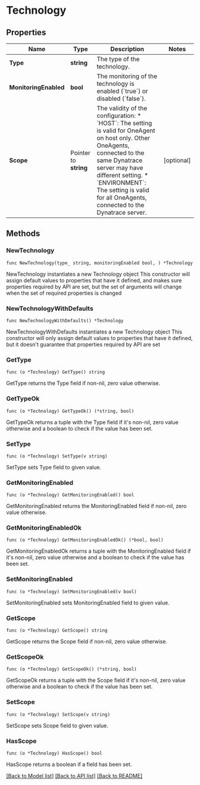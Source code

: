 # Technology

## Properties

Name | Type | Description | Notes
------------ | ------------- | ------------- | -------------
**Type** | **string** | The type of the technology. | 
**MonitoringEnabled** | **bool** | The monitoring of the technology is enabled (&#x60;true&#x60;) or disabled (&#x60;false&#x60;). | 
**Scope** | Pointer to **string** | The validity of the configuration:   * &#x60;HOST&#x60;: The setting is valid for OneAgent on host only. Other OneAgents, connected to the same Dynatrace server may have different setting.  * &#x60;ENVIRONMENT&#x60;: The setting is valid for all OneAgents, connected to the Dynatrace server. | [optional] 

## Methods

### NewTechnology

`func NewTechnology(type_ string, monitoringEnabled bool, ) *Technology`

NewTechnology instantiates a new Technology object
This constructor will assign default values to properties that have it defined,
and makes sure properties required by API are set, but the set of arguments
will change when the set of required properties is changed

### NewTechnologyWithDefaults

`func NewTechnologyWithDefaults() *Technology`

NewTechnologyWithDefaults instantiates a new Technology object
This constructor will only assign default values to properties that have it defined,
but it doesn't guarantee that properties required by API are set

### GetType

`func (o *Technology) GetType() string`

GetType returns the Type field if non-nil, zero value otherwise.

### GetTypeOk

`func (o *Technology) GetTypeOk() (*string, bool)`

GetTypeOk returns a tuple with the Type field if it's non-nil, zero value otherwise
and a boolean to check if the value has been set.

### SetType

`func (o *Technology) SetType(v string)`

SetType sets Type field to given value.


### GetMonitoringEnabled

`func (o *Technology) GetMonitoringEnabled() bool`

GetMonitoringEnabled returns the MonitoringEnabled field if non-nil, zero value otherwise.

### GetMonitoringEnabledOk

`func (o *Technology) GetMonitoringEnabledOk() (*bool, bool)`

GetMonitoringEnabledOk returns a tuple with the MonitoringEnabled field if it's non-nil, zero value otherwise
and a boolean to check if the value has been set.

### SetMonitoringEnabled

`func (o *Technology) SetMonitoringEnabled(v bool)`

SetMonitoringEnabled sets MonitoringEnabled field to given value.


### GetScope

`func (o *Technology) GetScope() string`

GetScope returns the Scope field if non-nil, zero value otherwise.

### GetScopeOk

`func (o *Technology) GetScopeOk() (*string, bool)`

GetScopeOk returns a tuple with the Scope field if it's non-nil, zero value otherwise
and a boolean to check if the value has been set.

### SetScope

`func (o *Technology) SetScope(v string)`

SetScope sets Scope field to given value.

### HasScope

`func (o *Technology) HasScope() bool`

HasScope returns a boolean if a field has been set.


[[Back to Model list]](../README.md#documentation-for-models) [[Back to API list]](../README.md#documentation-for-api-endpoints) [[Back to README]](../README.md)


